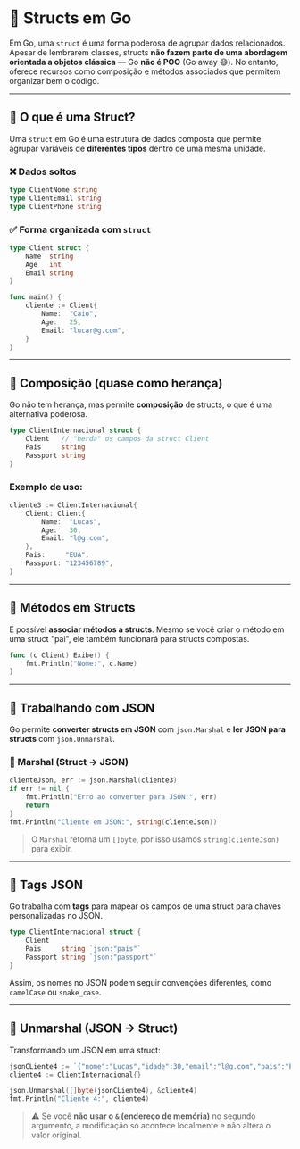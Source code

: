 # 🧱 Structs em Go

Em Go, uma `struct` é uma forma poderosa de agrupar dados relacionados. Apesar de lembrarem classes, structs **não fazem parte de uma abordagem orientada a objetos clássica** — Go **não é POO** (Go away 😄). No entanto, oferece recursos como composição e métodos associados que permitem organizar bem o código.

---

## 🧩 O que é uma Struct?

Uma `struct` em Go é uma estrutura de dados composta que permite agrupar variáveis de **diferentes tipos** dentro de uma mesma unidade.

### ❌ Dados soltos

```go
type ClientNome string
type ClientEmail string
type ClientPhone string
```

### ✅ Forma organizada com `struct`

```go
type Client struct {
	Name  string
	Age   int
	Email string
}

func main() {
	cliente := Client{
		Name:  "Caio",
		Age:   25,
		Email: "lucar@g.com",
	}
}
```

---

## 🔁 Composição (quase como herança)

Go não tem herança, mas permite **composição** de structs, o que é uma alternativa poderosa.

```go
type ClientInternacional struct {
	Client   // "herda" os campos da struct Client
	Pais     string
	Passport string
}
```

### Exemplo de uso:

```go
cliente3 := ClientInternacional{
	Client: Client{
		Name:  "Lucas",
		Age:   30,
		Email: "l@g.com",
	},
	Pais:     "EUA",
	Passport: "123456789",
}
```

---

## 🧠 Métodos em Structs

É possível **associar métodos a structs**. Mesmo se você criar o método em uma struct "pai", ele também funcionará para structs compostas.

```go
func (c Client) Exibe() {
	fmt.Println("Nome:", c.Name)
}
```

---

## 🧾 Trabalhando com JSON

Go permite **converter structs em JSON** com `json.Marshal` e **ler JSON para structs** com `json.Unmarshal`.

### 🔄 Marshal (Struct → JSON)

```go
clienteJson, err := json.Marshal(cliente3)
if err != nil {
	fmt.Println("Erro ao converter para JSON:", err)
	return
}
fmt.Println("Cliente em JSON:", string(clienteJson))
```

> O `Marshal` retorna um `[]byte`, por isso usamos `string(clienteJson)` para exibir.

---

## 🔖 Tags JSON

Go trabalha com **tags** para mapear os campos de uma struct para chaves personalizadas no JSON.

```go
type ClientInternacional struct {
	Client
	Pais     string `json:"pais"`
	Passport string `json:"passport"`
}
```

Assim, os nomes no JSON podem seguir convenções diferentes, como `camelCase` ou `snake_case`.

---

## 🔄 Unmarshal (JSON → Struct)

Transformando um JSON em uma struct:

```go
jsonCLiente4 := `{"nome":"Lucas","idade":30,"email":"l@g.com","pais":"EUA","passport":"123456789"}`
cliente4 := ClientInternacional{}

json.Unmarshal([]byte(jsonCLiente4), &cliente4)
fmt.Println("Cliente 4:", cliente4)
```

> ⚠️ Se você **não usar o `&` (endereço de memória)** no segundo argumento, a modificação só acontece localmente e não altera o valor original.
